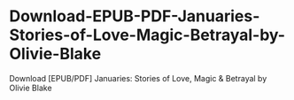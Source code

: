 # Download-EPUB-PDF-Januaries-Stories-of-Love-Magic-Betrayal-by-Olivie-Blake
Download [EPUB/PDF] Januaries: Stories of Love, Magic &amp; Betrayal by Olivie Blake
